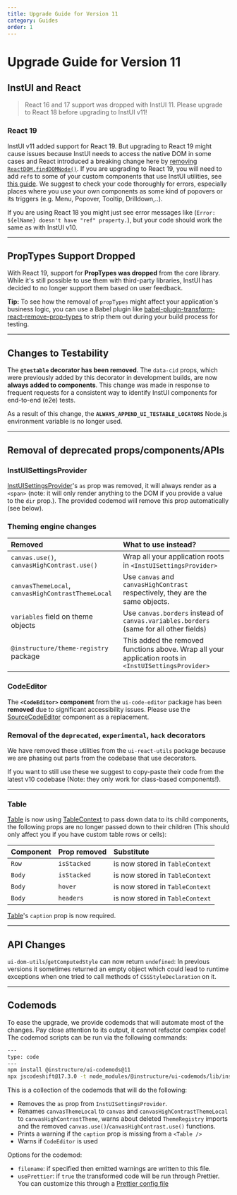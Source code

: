 ```yaml
---
title: Upgrade Guide for Version 11
category: Guides
order: 1
---
```


# Upgrade Guide for Version 11

## InstUI and React

> React 16 and 17 support was dropped with InstUI 11. Please upgrade to React 18 before upgrading to InstUI v11!

### React 19

InstUI v11 added support for React 19. But upgrading to React 19 might cause issues because InstUI needs to access the native DOM in some cases and React introduced a breaking change here by [removing `ReactDOM.findDOMNode()`](https://react.dev/blog/2024/04/25/react-19-upgrade-guide#removed-reactdom-finddomnode). If you are upgrading to React 19, you will need to add `ref`s to some of your custom components that use InstUI utilities, see [this guide](#accessing-the-dom). We suggest to check your code thoroughly for errors, especially places where you use your own components as some kind of popovers or its triggers (e.g. Menu, Popover, Tooltip, Drilldown,..).

If you are using React 18 you might just see error messages like (`Error: ${elName} doesn't have "ref" property.`), but your code should work the same as with InstUI v10.

---

## PropTypes Support Dropped

With React 19, support for **PropTypes was dropped** from the core library. While it's still possible to use them with third-party libraries, InstUI has decided to no longer support them based on user feedback.

**Tip:** To see how the removal of `propTypes` might affect your application's business logic, you can use a Babel plugin like [babel-plugin-transform-react-remove-prop-types](https://github.com/oliviertassinari/babel-plugin-transform-react-remove-prop-types) to strip them out during your build process for testing.

---

## Changes to Testability

The **`@testable` decorator has been removed**. The `data-cid` props, which were previously added by this decorator in development builds, are now **always added to components**. This change was made in response to frequent requests for a consistent way to identify InstUI components for end-to-end (e2e) tests.

As a result of this change, the **`ALWAYS_APPEND_UI_TESTABLE_LOCATORS`** Node.js environment variable is no longer used.

---

## Removal of deprecated props/components/APIs

### InstUISettingsProvider

[InstUISettingsProvider](#InstUISettingsProvider)'s `as` prop was removed, it will always render as a `<span>` (note: it will only render anything to the DOM if you provide a value to the `dir` prop.). The provided codemod will remove this prop automatically (see below).

### Theming engine changes

| Removed                                            | What to use instead?                                                                                  |
| :------------------------------------------------- | :---------------------------------------------------------------------------------------------------- |
| `canvas.use()`, `canvasHighContrast.use()`         | Wrap all your application roots in `<InstUISettingsProvider>`                                         |
| `canvasThemeLocal`, `canvasHighContrastThemeLocal` | Use `canvas` and `canvasHighContrast` respectively, they are the same objects.                        |
| `variables` field on theme objects                 | Use `canvas.borders` instead of `canvas.variables.borders` (same for all other fields)                |
| `@instructure/theme-registry` package              | This added the removed functions above. Wrap all your application roots in `<InstUISettingsProvider>` |

### CodeEditor

The **`<CodeEditor>` component** from the `ui-code-editor` package has been **removed** due to significant accessibility issues. Please use the [SourceCodeEditor](#SourceCodeEditor) component as a replacement.

### Removal of the `deprecated`, `experimental`, `hack` decorators

We have removed these utilities from the `ui-react-utils` package because we are phasing out parts from the codebase that use decorators.

If you want to still use these we suggest to copy-paste their code from the latest v10 codebase (Note: they only work for class-based components!).

---

### Table

[Table](#Table) is now using [TableContext](#TableContext) to pass down data to its child components, the following props are no longer passed down to their children (This should only affect you if you have custom table rows or cells):

| Component | Prop removed | Substitute                      |
| :-------- | :----------- | :------------------------------ |
| `Row`     | `isStacked`  | is now stored in `TableContext` |
| `Body`    | `isStacked`  | is now stored in `TableContext` |
| `Body`    | `hover`      | is now stored in `TableContext` |
| `Body`    | `headers`    | is now stored in `TableContext` |

[Table](#Table)'s `caption` prop is now required.

---

## API Changes

`ui-dom-utils`/`getComputedStyle` can now return `undefined`: In previous versions it sometimes returned an empty object which could lead to runtime exceptions when one tried to call methods of `CSSStyleDeclaration` on it.

---

## Codemods

To ease the upgrade, we provide codemods that will automate most of the changes. Pay close attention to its output, it cannot refactor complex code! The codemod scripts can be run via the following commands:

```sh
---
type: code
---
npm install @instructure/ui-codemods@11
npx jscodeshift@17.3.0 -t node_modules/@instructure/ui-codemods/lib/instUIv11Codemods.ts <path> --usePrettier=false
```

This is a collection of the codemods that will do the following:

- Removes the `as` prop from `InstUISettingsProvider`.
- Renames `canvasThemeLocal` to `canvas` and `canvasHighContrastThemeLocal` to `canvasHighContrastTheme`, warns about deleted `ThemeRegistry` imports and the removed `canvas.use()`/`canvasHighContrast.use()` functions.
- Prints a warning if the `caption` prop is missing from a `<Table />`
- Warns if `CodeEditor` is used

Options for the codemod:

- `filename`: if specified then emitted warnings are written to this file.
- `usePrettier`: if `true` the transformed code will be run through Prettier. You can customize this through a [Prettier
  config file](https://prettier.io/docs/configuration.html)
